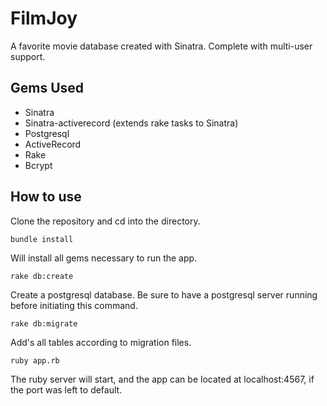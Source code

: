 # FilmJoy
A favorite movie database created with Sinatra.  Complete with multi-user support.

## Gems Used
- Sinatra
- Sinatra-activerecord (extends rake tasks to Sinatra)
- Postgresql
- ActiveRecord
- Rake
- Bcrypt

## How to use

Clone the repository and cd into the directory.

```
bundle install
```
Will install all gems necessary to run the app.

```
rake db:create
```
Create a postgresql database.  Be sure to have a postgresql server running before initiating this command.

```
rake db:migrate
```
Add's all tables according to migration files.

```
ruby app.rb
```
The ruby server will start, and the app can be located at localhost:4567, if the port was left to default.
